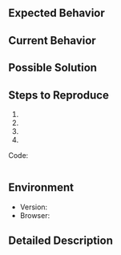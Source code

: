 <!--- Provide a general summary of the issue in the Title above -->

## Expected Behavior
<!--- Tell us what should happen -->

## Current Behavior
<!--- Tell us what happens instead of the expected behavior -->
<!--- If possible, please attach the screenshots (you can use recordit.co to record as GIFs) --->

## Possible Solution
<!--- Not obligatory, but suggest a fix/reason for the bug, -->

## Steps to Reproduce
<!--- Provide a link to a live example, or an unambiguous set of steps to -->
1.
2.
3.
4.

Code:
<!--- reproduce this bug. Include code to reproduce, if relevant -->
```js
```

<!--- If possible, please make a bug demo code with https://repl.it, like https://repl.it/@patw0929/react-intl-tel-input-510-rc0 --->

## Environment

* Version:
  <!--- v6.1.0 --->
* Browser:
  <!--- [all | Chrome XX | Firefox XX | IE XX | Safari XX | Mobile Chrome XX | Android X.X Web Browser | iOS XX Safari | iOS XX UIWebView | iOS XX WKWebView ] --->

## Detailed Description
<!--- Provide a detailed description if needed -->
